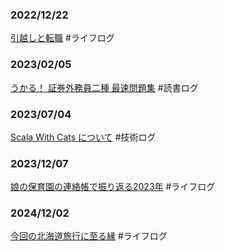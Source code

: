 ### 2022/12/22
[引越しと転職](./2022/summary) #ライフログ

### 2023/02/05
[うかる！ 証券外務員二種 最速問題集](./2023/securities-sales-representative) #読書ログ

### 2023/07/04
[Scala With Cats について](./2023/scala-with-cats) #技術ログ

### 2023/12/07
[娘の保育園の連絡帳で振り返る2023年](./2023/impressive_memories) #ライフログ

### 2024/12/02
[今回の北海道旅行に至る縁](./2024/hokkaido) #ライフログ
